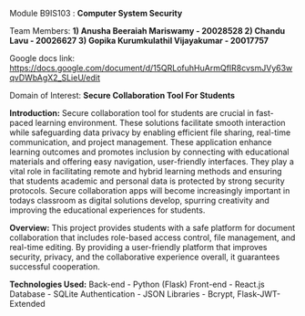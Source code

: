 Module B9IS103 : **Computer System Security**

Team Members:
**1) Anusha Beeraiah Mariswamy - 20028528
2) Chandu Lavu - 20026627
3) Gopika Kurumkulathil Vijayakumar - 20017757**

Google docs link:
https://docs.google.com/document/d/15QRLofuhHuArmQfIR8cvsmJVy63wqvDWbAgX2_SLieU/edit 


Domain of Interest: 
**Secure Collaboration Tool For Students**

**Introduction:**
Secure collaboration tool for students are crucial in fast-paced learning environment. These solutions facilitate smooth interaction while safeguarding data privacy by enabling efficient file sharing, real-time communication, and project management. These application enhance learning outcomes and promotes inclusion by connecting with educational materials and offering easy navigation, user-friendly interfaces. They play a vital role in facilitating remote and hybrid learning methods and ensuring that students academic and personal data is protected by strong security protocols. Secure collaboration apps will become increasingly important in todays classroom as digital solutions develop, spurring creativity and improving the educational experiences for students.

**Overview:**
This project provides students with a safe platform for document collaboration that includes role-based access control, file management, and real-time editing. By providing a user-friendly platform that improves security, privacy, and the collaborative experience overall, it guarantees successful cooperation.

**Technologies Used:**
Back-end - Python (Flask) 
Front-end - React.js 
Database - SQLite 
Authentication - JSON
Libraries - Bcrypt, Flask-JWT-Extended




